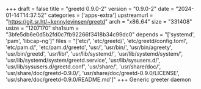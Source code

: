 +++
draft = false
title = "greetd 0.9.0-2"
version = "0.9.0-2"
date = "2024-01-14T14:37:52"
categories = ['apps-extra']
upstreamurl = "https://git.sr.ht/~kennylevinsen/greetd"
arch = "x86_64"
size = "331408"
usize = "1207170"
sha1sum = "3bfe5db6e0d5b2fd0c7fb92266f3418b34c99dc0"
depends = "['systemd', 'pam', 'libcap-ng']"
files = "['etc/', 'etc/greetd/', 'etc/greetd/config.toml', 'etc/pam.d/', 'etc/pam.d/greetd', 'usr/', 'usr/bin/', 'usr/bin/agreety', 'usr/bin/greetd', 'usr/lib/', 'usr/lib/systemd/', 'usr/lib/systemd/system/', 'usr/lib/systemd/system/greetd.service', 'usr/lib/sysusers.d/', 'usr/lib/sysusers.d/greetd.conf', 'usr/share/', 'usr/share/doc/', 'usr/share/doc/greetd-0.9.0/', 'usr/share/doc/greetd-0.9.0/LICENSE', 'usr/share/doc/greetd-0.9.0/README.md']"
+++
Generic greeter daemon